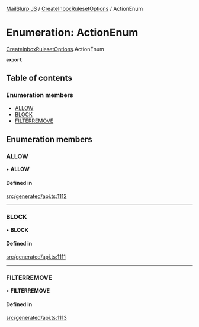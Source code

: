 [MailSlurp JS](../README.md) / [CreateInboxRulesetOptions](../modules/CreateInboxRulesetOptions.md) / ActionEnum

# Enumeration: ActionEnum

[CreateInboxRulesetOptions](../modules/CreateInboxRulesetOptions.md).ActionEnum

**`export`**

## Table of contents

### Enumeration members

- [ALLOW](CreateInboxRulesetOptions.ActionEnum.md#allow)
- [BLOCK](CreateInboxRulesetOptions.ActionEnum.md#block)
- [FILTERREMOVE](CreateInboxRulesetOptions.ActionEnum.md#filterremove)

## Enumeration members

### ALLOW

• **ALLOW**

#### Defined in

[src/generated/api.ts:1112](https://github.com/mailslurp/mailslurp-client/blob/113e801/src/generated/api.ts#L1112)

___

### BLOCK

• **BLOCK**

#### Defined in

[src/generated/api.ts:1111](https://github.com/mailslurp/mailslurp-client/blob/113e801/src/generated/api.ts#L1111)

___

### FILTERREMOVE

• **FILTERREMOVE**

#### Defined in

[src/generated/api.ts:1113](https://github.com/mailslurp/mailslurp-client/blob/113e801/src/generated/api.ts#L1113)

